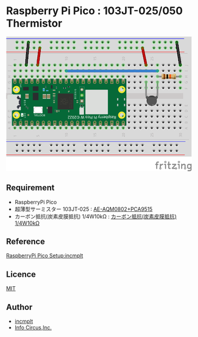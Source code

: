 # Raspberry Pi Pico : 103JT-025/050 Thermistor

![RaspberryPi Pico Thermistor](thermistor-unit-001.png)

## Requirement

* RaspberryPi Pico
* 超薄型サーミスター 103JT-025 : [AE-AQM0802+PCA9515](https://akizukidenshi.com/catalog/g/g110160/)
* カーボン抵抗(炭素皮膜抵抗) 1/4W10kΩ : [カーボン抵抗(炭素皮膜抵抗) 1/4W10kΩ](https://akizukidenshi.com/catalog/g/g125103/)

## Reference

[RaspberryPi Pico Setup:incmplt](https://www.incmplt.net/2022/09/10/raspberrypi-pico-setup/)

## Licence

[MIT](https://github.com/tcnksm/tool/blob/master/LICENCE)

## Author

* [incmplt](https://www.incmplt.net/)
* [Info Circus,Inc.](https://www.infocircus.jp/)